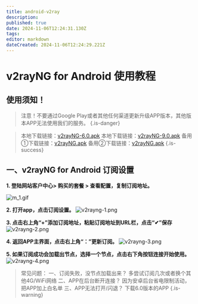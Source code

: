 ```yaml
---
title: android-v2ray
description: 
published: true
date: 2024-11-06T12:24:31.130Z
tags: 
editor: markdown
dateCreated: 2024-11-06T12:24:29.221Z
---
```


# v2rayNG for Android 使用教程
## 使用须知！


> 注意！不要通过Google Play或者其他任何渠道更新升级APP版本，其他版本APP无法使用我们的服务。
{.is-danger}

> 本地下载链接：[v2rayNG-6.0.apk](/v2ray/v2rayng-andorid-6.0.apk)
本地下载链接：[v2rayNG-9.0.apk](/v2ray/v2rayng-andorid-9.0.apk)
备用①下载链接：[v2rayNG.apk](https://device.helpsme.org/s/4cKkWGGQ23WEyEx)
备用②下载链接：[v2rayNG.apk](https://s1.helpsme.org/v2rayNG-andorid.apk)
{.is-success}


## 一、v2rayNG for Android 订阅设置
**1. 登陆网站客户中心> 购买的套餐 > 查看配置，复制订阅地址。**

![m_1.gif](/images/trojan-img/m_1.gif)

**2. 打开app，点击订阅设置。**
![v2rayng-1.png](/images/v2ray-img/v2rayng-1.png)

**3. 点击右上角“+”添加订阅地址，粘贴订阅地址到URL栏，点击“✔”保存**
![v2rayng-2.png](/images/v2ray-img/v2rayng-2.png)

**4. 返回APP主界面，点击右上角“：”更新订阅。**
![v2rayng-3.png](/images/v2ray-img/v2rayng-3.png)

**5. 如果订阅成功会加载出节点，选择一个节点，点击右下角按钮连接开始使用。**
![v2rayng-4.png](/images/v2ray-img/v2rayng-4.png)


> 常见问题：
一、订阅失败，没节点加载出来？
多尝试订阅几次或者换个其他4G/WiFi网络
二、APP在后台断开连接？
因为安卓后台省电限制活动，把APP加上白名单
三、APP无法打开/闪退？
下载6.0版本的APP
{.is-warning}


